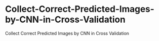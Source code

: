 # Collect-Correct-Predicted-Images-by-CNN-in-Cross-Validation
Collect Correct Predicted Images by CNN in Cross Validation
